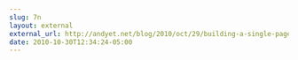```yaml
---
slug: 7n
layout: external
external_url: http://andyet.net/blog/2010/oct/29/building-a-single-page-app-with-backbonejs-undersc/
date: 2010-10-30T12:34:24-05:00
---
```

